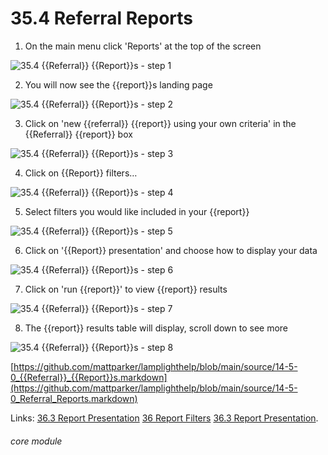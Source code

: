 # 35.4 Referral Reports

1. On the main menu click &#039;Reports&#039; at the top of the screen

![35.4 {{Referral}} {{Report}}s - step 1](35.4_Referral_Reports_im_1.png)

2. You will now see the {{report}}s landing page

![35.4 {{Referral}} {{Report}}s - step 2](35.4_Referral_Reports_im_2.png)

3. Click on &#039;new {{referral}} {{report}} using your own criteria&#039; in the {{Referral}} {{report}} box

![35.4 {{Referral}} {{Report}}s - step 3](35.4_Referral_Reports_im_3.png)

4. Click on {{Report}} filters…

![35.4 {{Referral}} {{Report}}s - step 4](35.4_Referral_Reports_im_4.png)

5. Select filters you would like included in your {{report}}

![35.4 {{Referral}} {{Report}}s - step 5](35.4_Referral_Reports_im_5.png)

6. Click on &#039;{{Report}} presentation&#039; and choose how to display your data

![35.4 {{Referral}} {{Report}}s - step 6](35.4_Referral_Reports_im_6.png)

7. Click on &#039;run {{report}}&#039; to view {{report}} results

![35.4 {{Referral}} {{Report}}s - step 7](35.4_Referral_Reports_im_7.png)

8. The {{report}} results table will display, scroll down to see more

![35.4 {{Referral}} {{Report}}s - step 8](35.4_Referral_Reports_im_8.png)

[https://github.com/mattparker/lamplighthelp/blob/main/source/14-5-0_{{Referral}}_{{Report}}s.markdown](https://github.com/mattparker/lamplighthelp/blob/main/source/14-5-0_Referral_Reports.markdown)

Links:
[36.3 Report Presentation](/help/index/p/36.3)
[36 Report Filters](/help/index/p/36)
[36.3 Report Presentation](/help/index/p/36.3).

###### core module
